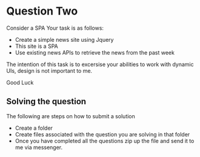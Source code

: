 # Question Two

Consider a SPA
Your task is as follows:
 - Create a simple news site using Jquery
 - This site is a SPA
 - Use existing news APIs to retrieve the news from the past week

The intention of this task is to excersise your abilities to work with dynamic UIs, design is not important to me.

Good Luck


## Solving the question

The following are steps on how to submit a solution
 - Create a folder
 - Create files associated with the question you are solving in that folder
 - Once you have completed all the questions zip up the file and send it to me via messenger. 